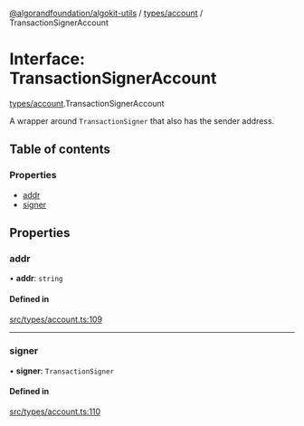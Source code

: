 [@algorandfoundation/algokit-utils](../index.md) / [types/account](../modules/types_account.md) / TransactionSignerAccount

# Interface: TransactionSignerAccount

[types/account](../modules/types_account.md).TransactionSignerAccount

A wrapper around `TransactionSigner` that also has the sender address.

## Table of contents

### Properties

- [addr](types_account.TransactionSignerAccount.md#addr)
- [signer](types_account.TransactionSignerAccount.md#signer)

## Properties

### addr

• **addr**: `string`

#### Defined in

[src/types/account.ts:109](https://github.com/algorandfoundation/algokit-utils-ts/blob/main/src/types/account.ts#L109)

___

### signer

• **signer**: `TransactionSigner`

#### Defined in

[src/types/account.ts:110](https://github.com/algorandfoundation/algokit-utils-ts/blob/main/src/types/account.ts#L110)
